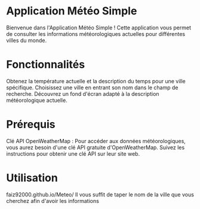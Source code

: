 # Application Météo Simple
Bienvenue dans l'Application Météo Simple ! Cette application vous permet de consulter les informations météorologiques actuelles pour différentes villes du monde.

# Fonctionnalités
Obtenez la température actuelle et la description du temps pour une ville spécifique.
Choisissez une ville en entrant son nom dans le champ de recherche.
Découvrez un fond d'écran adapté à la description météorologique actuelle.

# Prérequis
Clé API OpenWeatherMap : Pour accéder aux données météorologiques, vous aurez besoin d'une clé API gratuite d'OpenWeatherMap. Suivez les instructions pour obtenir une clé API sur leur site web.

# Utilisation 
faiz92000.github.io/Meteo/
Il vous suffit de taper le nom de la ville que vous cherchez afin d'avoir les informations
